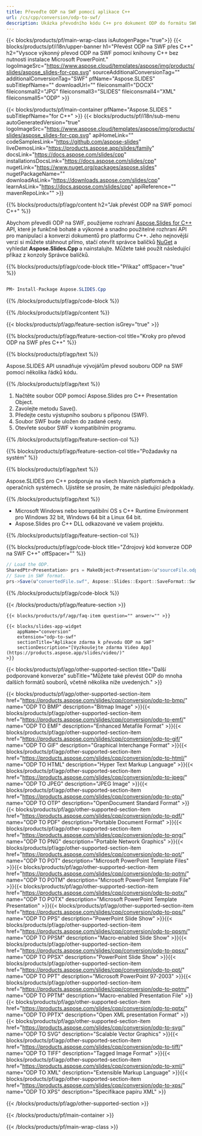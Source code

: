 ```yaml
---
title: Převeďte ODP na SWF pomocí aplikace C++
url: /cs/cpp/conversion/odp-to-swf/ 
description: Ukázka převodního kódu C++ pro dokument ODP do formátu SWF. Použijte ukázkový kód pro dávkový převod ODP na SWF v jakékoli aplikaci C++.
---
```


{{< blocks/products/pf/main-wrap-class isAutogenPage="true">}}
{{< blocks/products/pf/i18n/upper-banner h1="Převést ODP na SWF přes C++" h2="Vysoce výkonný převod ODP na SWF pomocí knihovny C++ bez nutnosti instalace Microsoft PowerPoint." logoImageSrc="https://www.aspose.cloud/templates/aspose/img/products/slides/aspose_slides-for-cpp.svg" sourceAdditionalConversionTag="" additionalConversionTag="SWF" pfName="Aspose.SLIDES" subTitlepfName="" downloadUrl="" fileiconsmall1="DOCX" fileiconsmall2="JPG" fileiconsmall3="SLIDES" fileiconsmall4="XML" fileiconsmall5="ODP" >}}

{{< blocks/products/pf/main-container pfName="Aspose.SLIDES " subTitlepfName="for C++" >}}
{{< blocks/products/pf/i18n/sub-menu autoGeneratedVersion="true" logoImageSrc="https://www.aspose.cloud/templates/aspose/img/products/slides/aspose_slides-for-cpp.svg" apiHomeLink="" codeSamplesLink="https://github.com/aspose-slides" liveDemosLink="https://products.aspose.app/slides/family" docsLink="https://docs.aspose.com/slides/cpp" installationsDocsLink="https://docs.aspose.com/slides/cpp" nugetLink="https://www.nuget.org/packages/aspose.slides" nugetPackageName="" downloadAsLink="https://downloads.aspose.com/slides/cpp" learnAsLink="https://docs.aspose.com/slides/cpp" apiReference="" mavenRepoLink="" >}}

{{% blocks/products/pf/agp/content h2="Jak převést ODP na SWF pomocí C++" %}}

Abychom převedli ODP na SWF, použijeme rozhraní <a href="https://products.aspose.com/slides/cpp">Aspose.Slides for C++</a> API, které je funkčně bohaté a výkonné a snadno použitelné rozhraní API pro manipulaci a konverzi dokumentů pro platformu C++. Jeho nejnovější verzi si můžete stáhnout přímo, stačí otevřít správce balíčků <a href="https://www.nuget.org/packages/aspose.slides">NuGet</a> a vyhledat <b>Aspose.Slides.Cpp </b> a nainstalujte. Můžete také použít následující příkaz z konzoly Správce balíčků.

{{% blocks/products/pf/agp/code-block title="Příkaz" offSpacer="true" %}}

```cs

PM> Install-Package Aspose.SLIDES.Cpp

```

{{% /blocks/products/pf/agp/code-block %}}

{{% /blocks/products/pf/agp/content %}}

{{< blocks/products/pf/agp/feature-section isGrey="true" >}}

{{% blocks/products/pf/agp/feature-section-col title="Kroky pro převod ODP na SWF přes C++" %}}

{{% blocks/products/pf/agp/text %}}

 Aspose.SLIDES API usnadňuje vývojářům převod souboru ODP na SWF pomocí několika řádků kódu.

{{% /blocks/products/pf/agp/text %}}

1. Načtěte soubor ODP pomocí Aspose.Slides pro C++ Presentation Object.
1. Zavolejte metodu Save().
1. Předejte cestu výstupního souboru s příponou (SWF).
1. Soubor SWF bude uložen do zadané cesty.
1. Otevřete soubor SWF v kompatibilním programu.



{{% /blocks/products/pf/agp/feature-section-col %}}

{{% blocks/products/pf/agp/feature-section-col title="Požadavky na systém" %}}

{{% blocks/products/pf/agp/text %}}

 Aspose.SLIDES pro C++ podporuje na všech hlavních platformách a operačních systémech. Ujistěte se prosím, že máte následující předpoklady.

{{% /blocks/products/pf/agp/text %}}

- Microsoft Windows nebo kompatibilní OS s C++ Runtime Environment pro Windows 32 bit, Windows 64 bit a Linux 64 bit.
- Aspose.Slides pro C++ DLL odkazované ve vašem projektu.

{{% /blocks/products/pf/agp/feature-section-col %}}

{{% blocks/products/pf/agp/code-block title="Zdrojový kód konverze ODP na SWF C++" offSpacer="" %}}

```cs
// Load the ODP.
SharedPtr<Presentation> prs = MakeObject<Presentation>(u"sourceFile.odp");
// Save in SWF format.
prs->Save(u"convertedFile.swf", Aspose::Slides::Export::SaveFormat::Swf);

```

{{% /blocks/products/pf/agp/code-block %}}

{{< /blocks/products/pf/agp/feature-section >}}

    {{< blocks/products/pf/agp/faq-item question="" answer="" >}}
 

<!-- aboutfile Starts -->

<!-- aboutfile Ends -->

    {{< blocks/slides-app-widget 
        appName="conversion"
        extension="odp-to-swf"
        sectionTitle="Aplikace zdarma k převodu ODP na SWF" 
        sectionDescription="[Vyzkoušejte zdarma Video App](https://products.aspose.app/slides/video/)" 
    >}}
    
{{< blocks/products/pf/agp/other-supported-section title="Další podporované konverze" subTitle="Můžete také převést ODP do mnoha dalších formátů souborů, včetně několika níže uvedených." >}}

{{< blocks/products/pf/agp/other-supported-section-item href="https://products.aspose.com/slides/cpp/conversion/odp-to-bmp/" name="ODP TO BMP" description="Bitmap Image" >}}{{< blocks/products/pf/agp/other-supported-section-item href="https://products.aspose.com/slides/cpp/conversion/odp-to-emf/" name="ODP TO EMF" description="Enhanced Metafile Format" >}}{{< blocks/products/pf/agp/other-supported-section-item href="https://products.aspose.com/slides/cpp/conversion/odp-to-gif/" name="ODP TO GIF" description="Graphical Interchange Format" >}}{{< blocks/products/pf/agp/other-supported-section-item href="https://products.aspose.com/slides/cpp/conversion/odp-to-html/" name="ODP TO HTML" description="Hyper Text Markup Language" >}}{{< blocks/products/pf/agp/other-supported-section-item href="https://products.aspose.com/slides/cpp/conversion/odp-to-jpeg/" name="ODP TO JPEG" description="JPEG Image" >}}{{< blocks/products/pf/agp/other-supported-section-item href="https://products.aspose.com/slides/cpp/conversion/odp-to-otp/" name="ODP TO OTP" description="OpenDocument Standard Format" >}}{{< blocks/products/pf/agp/other-supported-section-item href="https://products.aspose.com/slides/cpp/conversion/odp-to-pdf/" name="ODP TO PDF" description="Portable Document Format" >}}{{< blocks/products/pf/agp/other-supported-section-item href="https://products.aspose.com/slides/cpp/conversion/odp-to-png/" name="ODP TO PNG" description="Portable Network Graphics" >}}{{< blocks/products/pf/agp/other-supported-section-item href="https://products.aspose.com/slides/cpp/conversion/odp-to-pot/" name="ODP TO POT" description="Microsoft PowerPoint Template Files" >}}{{< blocks/products/pf/agp/other-supported-section-item href="https://products.aspose.com/slides/cpp/conversion/odp-to-potm/" name="ODP TO POTM" description="Microsoft PowerPoint Template File" >}}{{< blocks/products/pf/agp/other-supported-section-item href="https://products.aspose.com/slides/cpp/conversion/odp-to-potx/" name="ODP TO POTX" description="Microsoft PowerPoint Template Presentation" >}}{{< blocks/products/pf/agp/other-supported-section-item href="https://products.aspose.com/slides/cpp/conversion/odp-to-pps/" name="ODP TO PPS" description="PowerPoint Slide Show" >}}{{< blocks/products/pf/agp/other-supported-section-item href="https://products.aspose.com/slides/cpp/conversion/odp-to-ppsm/" name="ODP TO PPSM" description="Macro-enabled Slide Show" >}}{{< blocks/products/pf/agp/other-supported-section-item href="https://products.aspose.com/slides/cpp/conversion/odp-to-ppsx/" name="ODP TO PPSX" description="PowerPoint Slide Show" >}}{{< blocks/products/pf/agp/other-supported-section-item href="https://products.aspose.com/slides/cpp/conversion/odp-to-ppt/" name="ODP TO PPT" description="Microsoft PowerPoint 97-2003" >}}{{< blocks/products/pf/agp/other-supported-section-item href="https://products.aspose.com/slides/cpp/conversion/odp-to-pptm/" name="ODP TO PPTM" description="Macro-enabled Presentation File" >}}{{< blocks/products/pf/agp/other-supported-section-item href="https://products.aspose.com/slides/cpp/conversion/odp-to-pptx/" name="ODP TO PPTX" description="Open XML presentation Format" >}}{{< blocks/products/pf/agp/other-supported-section-item href="https://products.aspose.com/slides/cpp/conversion/odp-to-svg/" name="ODP TO SVG" description="Scalable Vector Graphics" >}}{{< blocks/products/pf/agp/other-supported-section-item href="https://products.aspose.com/slides/cpp/conversion/odp-to-tiff/" name="ODP TO TIFF" description="Tagged Image Format" >}}{{< blocks/products/pf/agp/other-supported-section-item href="https://products.aspose.com/slides/cpp/conversion/odp-to-xml/" name="ODP TO XML" description="Extensible Markup Language" >}}{{< blocks/products/pf/agp/other-supported-section-item href="https://products.aspose.com/slides/cpp/conversion/odp-to-xps/" name="ODP TO XPS" description="Specifikace papíru XML" >}}

{{< /blocks/products/pf/agp/other-supported-section >}}

{{< /blocks/products/pf/main-container >}}
    
{{< /blocks/products/pf/main-wrap-class >}}